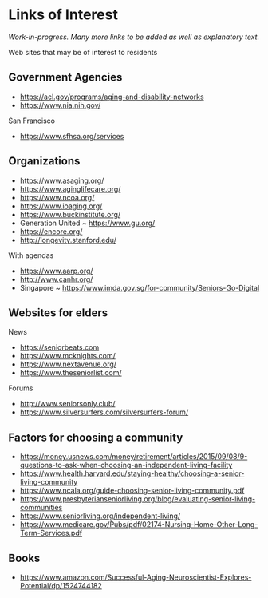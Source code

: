 # Links of Interest

_Work-in-progress. Many more links to be added as well as explanatory text._

Web sites that may be of interest to residents


## Government Agencies

* https://acl.gov/programs/aging-and-disability-networks
* https://www.nia.nih.gov/

San Francisco

* https://www.sfhsa.org/services


## Organizations

* https://www.asaging.org/
* https://www.aginglifecare.org/
* https://www.ncoa.org/
* https://www.ioaging.org/
* https://www.buckinstitute.org/
* Generation United ~ https://www.gu.org/
* https://encore.org/
* http://longevity.stanford.edu/

With agendas

* https://www.aarp.org/
* http://www.canhr.org/
* Singapore ~ https://www.imda.gov.sg/for-community/Seniors-Go-Digital


## Websites for elders

News

* https://seniorbeats.com
* https://www.mcknights.com/
* https://www.nextavenue.org/
* https://www.theseniorlist.com/

Forums

* http://www.seniorsonly.club/
* https://www.silversurfers.com/silversurfers-forum/


## Factors for choosing a community

* https://money.usnews.com/money/retirement/articles/2015/09/08/9-questions-to-ask-when-choosing-an-independent-living-facility
* https://www.health.harvard.edu/staying-healthy/choosing-a-senior-living-community
* https://www.ncala.org/guide-choosing-senior-living-community.pdf
* https://www.presbyterianseniorliving.org/blog/evaluating-senior-living-communities
* https://www.seniorliving.org/independent-living/
* https://www.medicare.gov/Pubs/pdf/02174-Nursing-Home-Other-Long-Term-Services.pdf


## Books

* https://www.amazon.com/Successful-Aging-Neuroscientist-Explores-Potential/dp/1524744182

